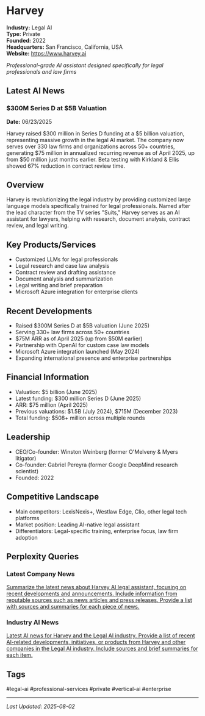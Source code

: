# Harvey

**Industry:** Legal AI  
**Type:** Private  
**Founded:** 2022  
**Headquarters:** San Francisco, California, USA  
**Website:** https://www.harvey.ai

*Professional-grade AI assistant designed specifically for legal professionals and law firms*

## Latest AI News

### $300M Series D at $5B Valuation
**Date:** 06/23/2025

Harvey raised $300 million in Series D funding at a $5 billion valuation, representing massive growth in the legal AI market. The company now serves over 330 law firms and organizations across 50+ countries, generating $75 million in annualized recurring revenue as of April 2025, up from $50 million just months earlier. Beta testing with Kirkland & Ellis showed 67% reduction in contract review time.

## Overview
Harvey is revolutionizing the legal industry by providing customized large language models specifically trained for legal professionals. Named after the lead character from the TV series "Suits," Harvey serves as an AI assistant for lawyers, helping with research, document analysis, contract review, and legal writing.

## Key Products/Services
- Customized LLMs for legal professionals
- Legal research and case law analysis
- Contract review and drafting assistance
- Document analysis and summarization
- Legal writing and brief preparation
- Microsoft Azure integration for enterprise clients

## Recent Developments
- Raised $300M Series D at $5B valuation (June 2025)
- Serving 330+ law firms across 50+ countries
- $75M ARR as of April 2025 (up from $50M earlier)
- Partnership with OpenAI for custom case law models
- Microsoft Azure integration launched (May 2024)
- Expanding international presence and enterprise partnerships

## Financial Information
- Valuation: $5 billion (June 2025)
- Latest funding: $300 million Series D (June 2025)
- ARR: $75 million (April 2025)
- Previous valuations: $1.5B (July 2024), $715M (December 2023)
- Total funding: $508+ million across multiple rounds

## Leadership
- CEO/Co-founder: Winston Weinberg (former O'Melveny & Myers litigator)
- Co-founder: Gabriel Pereyra (former Google DeepMind research scientist)
- Founded: 2022

## Competitive Landscape
- Main competitors: LexisNexis+, Westlaw Edge, Clio, other legal tech platforms
- Market position: Leading AI-native legal assistant
- Differentiators: Legal-specific training, enterprise focus, law firm adoption

## Perplexity Queries
### Latest Company News
[Summarize the latest news about Harvey AI legal assistant, focusing on recent developments and announcements. Include information from reputable sources such as news articles and press releases. Provide a list with sources and summaries for each piece of news.](https://www.perplexity.ai/search/summarize-the-latest-news-about-harvey-ai-legal-assistant-focusing-on-recent-developments-and-announcements-include-information-from-reputable-sources-such-as-news-articles-and-press-releases-provide-a-list-with-sources-and-summaries-for-each-piece-of-news)

### Industry AI News
[Latest AI news for Harvey and the Legal AI industry. Provide a list of recent AI-related developments, initiatives, or products from Harvey and other companies in the Legal AI industry. Include sources and brief summaries for each item.](https://www.perplexity.ai/search/latest-ai-news-for-harvey-and-the-legal-ai-industry-provide-a-list-of-recent-ai-related-developments-initiatives-or-products-from-harvey-and-other-companies-in-the-legal-ai-industry-include-sources-and-brief-summaries-for-each-item)

## Tags
#legal-ai #professional-services #private #vertical-ai #enterprise

---
*Last Updated: 2025-08-02*